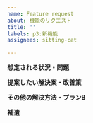 ```yaml
---
name: Feature request
about: 機能のリクエスト
title: ''
labels: p3:新機能
assignees: sitting-cat

---
```


**想定される状況・問題**


**提案したい解決案・改善策**


**その他の解決方法・プランB**


**補遺**
